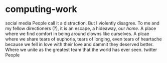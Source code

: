 # computing-work
social media
People call it a distraction. But I violently disagree. To me and my fellow directioners (?), it is an escape, a hideaway, our *home*. A place where we find comfort in being around clowns like ourselves. A plcae where we share tears of euphoria, tears of longing, even tears of heartache because we fell in love with their love and dammit they deserved better.  Where we unite as the greatest team that the world has ever seen. 
twitter
People 
